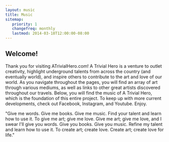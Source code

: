 ```yaml
---
layout: music
title: Music
sitemap:
   priority: 1
   changefreq: monthly
   lastmod: 2014-03-18T12:00:00-08:00
---
```


Welcome!
--------
Thank you for visiting ATrivialHero.com! A Trivial Hero is a venture to outlet creativity, highlight underground talents from across the country (and eventually world), and inspire others to contribute to the art and love of our world. As you navigate throughout the pages, you will find an array of art through various mediums, as well as links to other great artists discovered throughout our travels. Below, you will find the music of A Trivial Hero, which is the foundation of this entire project. To keep up with more current developments, check out Facebook, Instagram, and Youtube. Enjoy.

"Give me words. Give me books. Give me music. Find your talent and learn how to use it. To give me art; give me love. Give me art; give me love, and I swear I'll give you words. Give you books. Give you music. Refine my talent and learn how to use it. To create art; create love. Create art; create love for life."
